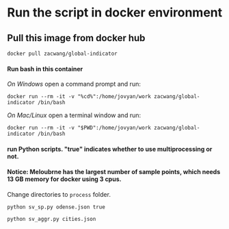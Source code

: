 # Run the script in docker environment
## Pull this image from docker hub
```
docker pull zacwang/global-indicator
```

#### Run bash in this container

*On Windows* open a command prompt and run:
```
docker run --rm -it -v "%cd%":/home/jovyan/work zacwang/global-indicator /bin/bash
```

*On Mac/Linux* open a terminal window and run:
```
docker run --rm -it -v "$PWD":/home/jovyan/work zacwang/global-indicator /bin/bash
```

#### run Python scripts. "true" indicates whether to use multiprocessing or not. 
#### Notice: Meloubrne has the largest number of sample points, which needs 13 GB memory for docker using 3 cpus.

Change directories to `process` folder.

```
python sv_sp.py odense.json true 
```

```
python sv_aggr.py cities.json
```
